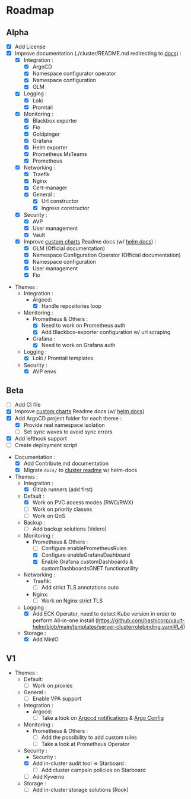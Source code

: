 # Roadmap

## Alpha

- [x] Add License
- [x] Improve documentation (./cluster/README.md redirecting to [docs](./docs/)) :
  - [x] Integration :
    - [x] ArgoCD
    - [x] Namespace configurator operator
    - [x] Namespace configuration
    - [x] OLM
  - [x] Logging :
    - [x] Loki
    - [x] Promtail
  - [x] Monitoring :
    - [x] Blackbox exporter
    - [x] Fio
    - [x] Goldpinger
    - [x] Grafana
    - [x] Helm exporter
    - [x] Prometheus MsTeams
    - [x] Prometheus
  - [x] Networking :
    - [x] Traefik
    - [x] Nginx
    - [x] Cert-manager
    - [x] General :
      - [x] Url constructor
      - [x] Ingress constructor
  - [x] Security :
    - [x] AVP
    - [x] User management
    - [x] Vault
  - [x] Improve [custom charts](./charts/) Readme docs (w/ [helm docs](https://github.com/norwoodj/helm-docs)) :
    - [x] OLM (Official documentation)
    - [x] Namespace Configuration Operator (Official documentation)
    - [x] Namespace configuration
    - [x] User management
    - [x] Fio
- Themes :
  - Integration :
    - Argocd:
      - [x] Handle repositories loop
  - Monitoring :
    - Prometheus & Others :
      - [x] Need to work on Prometheus auth
      - [x] Add Blackbox-exporter configuration w/ url scraping
    - Grafana :
      - [x] Need to work on Grafana auth
  - Logging :
    - [x] Loki / Promtail templates
  - Security :
    - [x] AVP envs

## Beta

- [ ] Add CI file
- [x] Improve [custom charts](./charts/) Readme docs (w/ [helm docs](https://github.com/norwoodj/helm-docs))
- [x] Add ArgoCD project folder for each theme :
  - [x] Provide real namespace isolation
  - [ ] Set sync waves to avoid sync errors
- [x] Add lefthook support
- [ ] Create deployment script
- Documentation :
  - [x] Add Contribute.md documentation
  - [x] Migrate `docs/` to [cluster readme](./cluster/README.md) w/ helm-docs
- Themes :
  - Integration :
    - [x] Gitlab runners (add first)
  - Default :
    - [x] Work on PVC access modes (RWO/RWX)
    - [ ] Work on priority classes
    - [ ] Work on QoS
  - Backup :
    - [ ] Add backup solutions (Velero)
  - Monitoring :
    - Prometheus & Others :
      - [ ] Configure enablePrometheusRules
      - [x] Configure enableGrafanaDashboard
      - [x] Enable Grafana customDashboards & customDashboardsGNET functionatility
  - Networking :
    - Traefik:
      - [ ] Add strict TLS annotations auto
    - Nginx:
      - [ ] Work on Nginx strict TLS
  - Logging :
    - [x] Add ECK Operator, need to detect Kube version in order to perform All-in-one install (<https://github.com/hashicorp/vault-helm/blob/main/templates/server-clusterrolebinding.yaml#L4>)
  - Storage :
    - [x] Add MinIO

## V1

- Themes :
  - Default:
    - [ ] Work on proxies
  - General :
    - [ ] Enable VPA support
  - Integration :
    - Argocd:
      - [ ] Take a look on [Argocd notifications](https://argocd-notifications.readthedocs.io/en/stable/) & [Argo Config](https://github.com/argoproj/argo-helm/blob/master/charts/argo-cd/values.yaml#L2257)
  - Monitoring :
    - Prometheus & Others :
      - [ ] Add the possibility to add custom rules
      - [ ] Take a look at Prometheus Operator
  - Security :
    - Security :
    - [x] Add in-cluster audit tool => Starboard :
      - [ ] Add cluster campain policies on Starboard
    - [ ] Add Kyverno
  - Storage :
    - [ ] Add in-cluster storage solutions (Rook)
